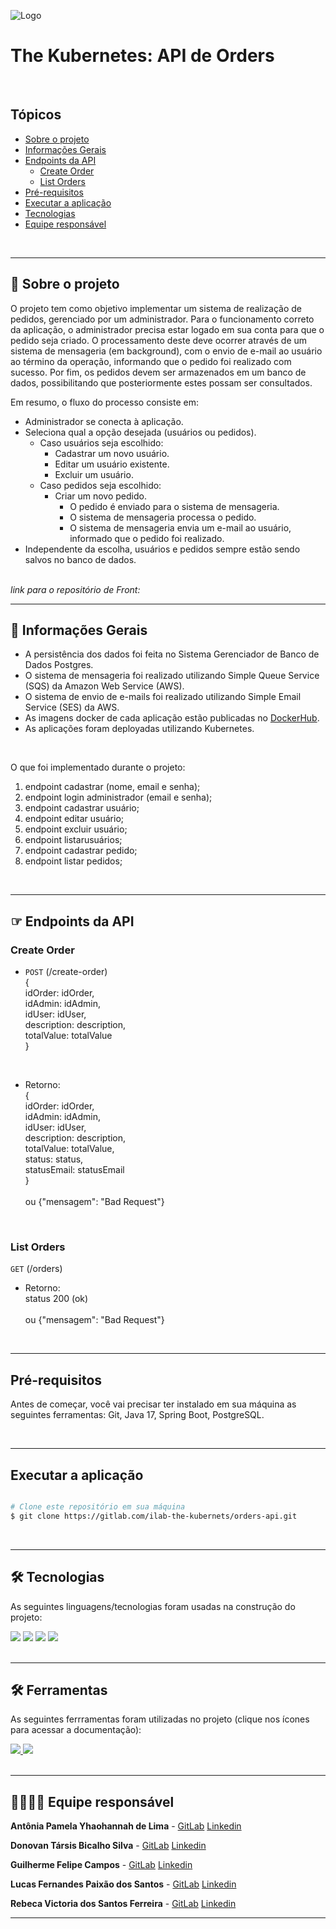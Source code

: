 ![Logo](https://www.notion.so/image/https%3A%2F%2Fbutecotecnologico.com.br%2Fkubernetes-explicado%2Fk8s-logo.png?table=block&id=4bdd526d-997b-4b7a-aff3-60f6d830cb8e&spaceId=b5bde1f6-a69d-4d6a-ba92-e85e080fe677&width=150&height=150&userId=8a4a1998-bbe3-4ecd-8da4-81ad9f899b9c&cache=v2)

# The Kubernetes: API de Orders

</br>

## Tópicos

   * [Sobre o projeto](#-sobre-o-projeto)
   * [Informações Gerais](#-informações-gerais)
   * [Endpoints da API](#-endpoints-da-api)
      * [Create Order](#-create-order)
      * [List Orders](#-list-orders)
   * [Pré-requisitos](#-pré-requisitos)
   * [Executar a aplicação](#-executar-a-aplicação)
   * [Tecnologias](#-tecnologias)
   * [Equipe responsável](#-equipe-responsável)

<br/>
<hr/>

## 📌 Sobre o projeto

<p>
O projeto tem como objetivo implementar um sistema de realização de pedidos, gerenciado por um administrador. Para o funcionamento correto da aplicação, o administrador precisa estar logado em sua conta para que o pedido seja criado. O processamento deste deve ocorrer através de um sistema de mensageria (em background), com o envio de e-mail ao usuário ao término da operação, informando que o pedido foi realizado com sucesso.
Por fim, os pedidos devem ser armazenados em um banco de dados, possibilitando que posteriormente estes possam ser consultados.
</p> 

Em resumo, o fluxo do processo consiste em:

- Administrador se conecta à aplicação.
- Seleciona qual a opção desejada (usuários ou pedidos).
  - Caso usuários seja escolhido:
    - Cadastrar um novo usuário.
    - Editar um usuário existente.
    - Excluir um usuário.
  - Caso pedidos seja escolhido:
    - Criar um novo pedido.
      - O pedido é enviado para o sistema de mensageria.
      - O sistema de mensageria processa o pedido.
      - O sistema de mensageria envia um e-mail ao usuário, informado que o pedido foi realizado.
- Independente da escolha, usuários e pedidos sempre estão sendo salvos no banco de dados.  

</br>

<em>
    link para o repositório de Front: 
</em>

<br/>
<hr/>

## 📝 Informações Gerais
- A persistência dos dados foi feita no Sistema Gerenciador de Banco de Dados Postgres.
- O sistema de mensageria foi realizado utilizando Simple Queue Service (SQS) da Amazon Web Service (AWS).
- O sistema de envio de e-mails foi realizado utilizando Simple Email Service (SES) da AWS.
- As imagens docker de cada aplicação estão publicadas no [DockerHub](https://hub.docker.com/).
- As aplicações foram deployadas utilizando Kubernetes.

</br>

O que foi implementado durante o projeto:
1) endpoint cadastrar (nome, email e senha);
2) endpoint login administrador (email e senha);
3) endpoint cadastrar usuário;
4) endpoint editar usuário;
5) endpoint excluir usuário;
6) endpoint listarusuários;
7) endpoint cadastrar pedido;
8) endpoint listar pedidos;

<br/>
<hr/>

## ☞ Endpoints da API

### Create Order
* `POST` (/create-order) <br/>
{<br/>
idOrder: idOrder,           <br/>
idAdmin: idAdmin,           <br/>
idUser: idUser,             <br/>
description: description,   <br/>
totalValue: totalValue      <br/>
} <br/>

<br/>

* Retorno: <br/>
{<br/>
idOrder: idOrder,           <br/>
idAdmin: idAdmin,           <br/>
idUser: idUser,             <br/>
description: description,   <br/>
totalValue: totalValue,      <br/>
status: status,      <br/>
statusEmail: statusEmail      <br/>
} <br/> <br/>
ou {"mensagem": "Bad Request"} <br/>

</br>

### List Orders
`GET` (/orders) <br/>

* Retorno: <br/>
status 200 (ok) <br/> <br/>
ou {"mensagem": "Bad Request"} <br/>

<br/>
<hr/>

## Pré-requisitos

Antes de começar, você vai precisar ter instalado em sua máquina as seguintes ferramentas:
Git, Java 17, Spring Boot, PostgreSQL.

<br/>
<hr/>

## Executar a aplicação

```bash

# Clone este repositório em sua máquina  
$ git clone https://gitlab.com/ilab-the-kubernets/orders-api.git

```

<br/>
<hr/>

## 🛠 Tecnologias

As seguintes linguagens/tecnologias foram usadas na construção do projeto:

<div>
  <img src="https://img.shields.io/badge/PostgreSQL-316192?style=for-the-badge&logo=postgresql&logoColor=white" target="_blank">

  <img src="https://img.shields.io/badge/Java-ED8B00?style=for-the-badge&logo=java&logoColor=white" target="_blank">

  <img src="https://img.shields.io/badge/Spring-6DB33F?style=for-the-badge&logo=spring&logoColor=white" target="_blank">

  <img src="https://img.shields.io/badge/Thymeleaf-%23005C0F.svg?style=for-the-badge&logo=Thymeleaf&logoColor=white" target="_blank">
</div>

<br/>
<hr/>

## 🛠 Ferramentas

As seguintes ferrramentas foram utilizadas no projeto (clique nos ícones para acessar a documentação):

<div>
    <a href=https://donovan-tarsis.atlassian.net/jira/software/projects/KG4/boards/2>
        <img src="https://img.shields.io/badge/Jira-0052CC?style=for-the-badge&logo=Jira&logoColor=white" target="_blank">
    </a>
    <a href=https://www.notion.so/d797dd90bf404eb889490c76731514e7?v=fd976418c0704b7c9205a5dc80db1826>
        <img src="https://img.shields.io/badge/Notion-000000?style=for-the-badge&logo=notion&logoColor=white" target="_blank">
    </a>
</div>

<br/>
<hr/>

## 👩‍💻🧑‍💻 Equipe responsável

**Antônia Pamela Yhaohannah de Lima** - [GitLab](https://gitlab.com/yhaohannah.lima) [Linkedin](https://www.linkedin.com/in/yhaohannah-lima-954690216/)

**Donovan Társis Bicalho Silva** - [GitLab](https://gitlab.com/donovan.tarsis) [Linkedin](https://www.linkedin.com/in/donovan-tarsis/)

**Guilherme Felipe Campos** - [GitLab](https://gitlab.com/GuilhermeFelipeCampos) [Linkedin](https://www.linkedin.com/in/guilhermefelipecampos/)

**Lucas Fernandes Paixão dos Santos** - [GitLab](https://gitlab.com/lucasfpds) [Linkedin](https://www.linkedin.com/in/lfpds/)

**Rebeca Victoria dos Santos Ferreira** - [GitLab](https://gitlab.com/rvsfrebeca1) [Linkedin](https://www.linkedin.com/in/rebecaferreirajs/)

---

